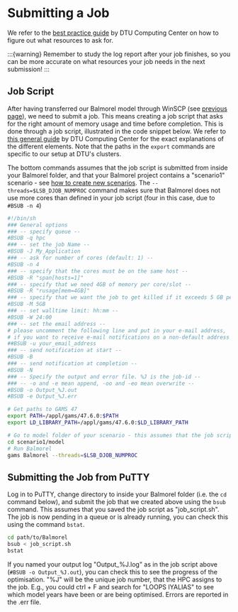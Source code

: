 # Submitting a Job

We refer to the [best practice guide](https://www.hpc.dtu.dk/?page_id=4204) by DTU Computing Center on how to figure out what resources to ask for. 

:::{warning}
Remember to study the log report after your job finishes, so you can be more accurate on what resources your job needs in the next submission!
:::

## Job Script

After having transferred our Balmorel model through WinSCP (see [previous page](access.md)), we need to submit a job. This means creating a job script that asks for the right amount of memory usage and time before completion. This is done through a job script, illustrated in the code snippet below. We refer to [this general guide](https://www.hpc.dtu.dk/?page_id=1416) by DTU Computing Center for the exact explanations of the different elements. Note that the paths in the `export` commands are specific to our setup at DTU's clusters. 

The bottom commands assumes that the job script is submitted from inside your Balmorel folder, and that your Balmorel project contains a "scenario1" scenario - see [how to create new scenarios](../get_started/scenario_setup.md). The `--threads=$LSB_DJOB_NUMPROC` command makes sure that Balmorel does not use more cores than defined  in your job script (four in this case, due to `#BSUB -n 4`)
```bash
#!/bin/sh 
### General options 
### -- specify queue -- 
#BSUB -q hpc
### -- set the job Name -- 
#BSUB -J My_Application
### -- ask for number of cores (default: 1) -- 
#BSUB -n 4 
### -- specify that the cores must be on the same host -- 
#BSUB -R "span[hosts=1]"
### -- specify that we need 4GB of memory per core/slot -- 
#BSUB -R "rusage[mem=4GB]"
### -- specify that we want the job to get killed if it exceeds 5 GB per core/slot -- 
#BSUB -M 5GB
### -- set walltime limit: hh:mm -- 
#BSUB -W 24:00 
### -- set the email address -- 
# please uncomment the following line and put in your e-mail address,
# if you want to receive e-mail notifications on a non-default address
##BSUB -u your_email_address
### -- send notification at start -- 
#BSUB -B 
### -- send notification at completion -- 
#BSUB -N 
### -- Specify the output and error file. %J is the job-id -- 
### -- -o and -e mean append, -oo and -eo mean overwrite -- 
#BSUB -o Output_%J.out 
#BSUB -e Output_%J.err 

# Get paths to GAMS 47
export PATH=/appl/gams/47.6.0:$PATH
export LD_LIBRARY_PATH=/appl/gams/47.6.0:$LD_LIBRARY_PATH

# Go to model folder of your scenario - this assumes that the job script is at the same level of the Balmorel folder
cd scenario1/model 
# Run Balmorel
gams Balmorel --threads=$LSB_DJOB_NUMPROC
```

## Submitting the Job from PuTTY
Log in to PuTTY, change directory to inside your Balmorel folder (i.e. the `cd` command below), and submit the job that we created above using the `bsub` command. This assumes that you saved the job script as "job_script.sh". The job is now pending in a queue or is already running, you can check this using the command `bstat`.  
```bash
cd path/to/Balmorel
bsub < job_script.sh
bstat
```
If you named your output log "Output_%J.log" as in the job script above (`#BSUB -o Output_%J.out`), you can check this to see the progress of the optimisation. "%J" will be the unique job number, that the HPC assigns to the job. E.g., you could ctrl + F and search for "LOOPS IYALIAS" to see which model years have been or are being optimised. Errors are reported in the .err file.
